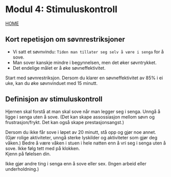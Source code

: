 # Modul 4: Stimuluskontroll

[HOME](../README.md)

## Kort repetisjon om søvnrestriksjoner
* Vi satt et søvnvindu: ```Tiden man tillater seg selv å være i senga``` for å sove. 
* Man sover kanskje mindre i begynnelsen, men det øker søvntrykket. 
* Det endelige målet er å øke søvneffektivitet.

Start med søvnrestriksjon. 
Dersom du klarer en søvneffektivitet av 85% i ei uke, kan du øke søvnvinduet med 15 minutt. 

## Definisjon av stimuluskontroll
Hjernen skal forstå at man skal sove når man legger seg i senga. 
Unngå å ligge i senga uten å sove. 
(Det kan skape assossiasjon mellom søvn og frustrasjon/frykt. 
Det kan også skape prestasjonsangst.) 

Dersom du ikke får sove i løpet av 20 minutt, stå opp og gjør noe annet. 
(Gjør rolige aktiviteter, unngå sterke lyskilder og aktiviteter som gjør deg våken.) 
Bedre å være våken i stuen i hele natten enn å vri seg i senga uten å sove. 
Ikke følg tett med på klokken.  
Kjenn på følelsen din.

Ikke gjør andre ting i senga enn å sove eller sex. 
(Ingen arbeid eller underholdning.)
